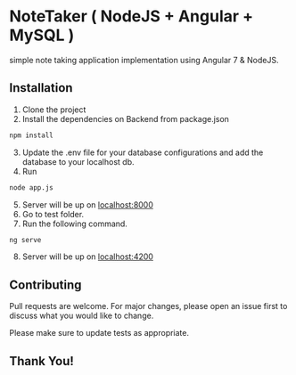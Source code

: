 # NoteTaker ( NodeJS + Angular + MySQL )

simple note taking application implementation using Angular 7 & NodeJS.

## Installation

1. Clone the project
2. Install the dependencies on Backend from package.json
```bash
npm install
```
3. Update the .env file for your database configurations and add the database to your localhost db.
4. Run

```bash
node app.js
```
5. Server will be up on [localhost:8000](localhost:8000) 
6. Go to test folder.
7. Run the following command.

```bash
ng serve
```
8. Server will be up on [localhost:4200](localhost:4200) 


## Contributing
Pull requests are welcome. For major changes, please open an issue first to discuss what you would like to change.

Please make sure to update tests as appropriate.

## Thank You!
